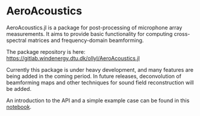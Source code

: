 # AeroAcoustics

AeroAcoustics.jl is a package for post-processing of microphone array measurements.
It aims to provide basic functionality for computing cross-spectral matrices and frequency-domain beamforming.

The package repository is here: <https://gitlab.windenergy.dtu.dk/ollyl/AeroAcoustics.jl>

Currently this package is under heavy development, and many features are being added in the coming period.
In future releases, deconvolution of beamforming maps and other techniques for sound field reconstruction will be added.

An introduction to the API and a simple example case can be found in this [notebook](https://nbviewer.jupyter.org/urls/gitlab.windenergy.dtu.dk/ollyl/AeroAcoustics.jl/raw/master/examples/Introduction.ipynb).
